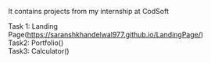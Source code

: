 It contains projects from my internship at CodSoft   

    
Task 1: Landing Page(https://saranshkhandelwal977.github.io/LandingPage/)    
Task2: Portfolio()    
Task3: Calculator()  
